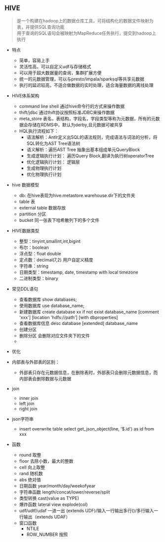 ## HIVE
> 是一个构建在hadoop上的数据仓库工具，可将结构化的数据文件映射为表，并提供SQL查询功能  
> 用于查询的SQL语句会被映射为MapReduce任务执行，提交到hadoop上执行

- 特点 
  - 简单，容易上手  
  - 灵活性高，可以自定义udf与存储格式 
  - 可以用于超大数据量的查询，集群扩展方便
  - 统一的元数据管理，可以与presto/impala/sparksql等共享元数据
  - 执行的延迟较高，不适合做数据的实时处理，适合海量数据的离线处理  
- HIVE体系架构
  - command line shell 通过hive命令行的方式来操作数据
  - thift/jdbc  通过thift协议按照标准JDBC来操作数据  
  - meta_store 表名，表结构，字段名，字段类型等称为元数据，所有的元数据会存储在RDMS中，默认为derby,且元数据可被共享
  - HQL执行流程如下：  
    - 语法解析：Antlr定义出SQL的语法规则，完成语法与词法的分析，将SQL转化为AST Tree语法树  
    - 语义解析：遍历AST Tree 抽象出基本组成单元QueryBlock
    - 生成逻辑执行计划： 遍历Query Block,翻译为执行树operatorTree 
    - 优化逻辑执行计划： 逻辑层
    - 生成物理执行计划
    - 优化物理执行计划
- hive 数据模型
  - db: 在hive表现为hive.metastore.warehouse.dir下的文件夹
  - table  表
  - external table 数据存放
  - partition  分区
  - bucket 同一张表下哈希散列下的多个文件
- HIVE数据类型
  - 整型：tinyint,smallint,int,bigint
  - 布尔：boolean 
  - 浮点型：float double
  - 定点数：decimal(7,2) 用户自定义精度
  - 字符串：string
  - 日期类型：timestamp, date, timestamp with local timezone
  - 二进制类型：binary
- 常见DDL语句
  - 查看数据库  show databases;
  - 使用数据库  use database_name;
  - 新建数据库  create database xx if not exist database_name [comment 'xxx'] [location 'hdfs://path'] [with dbproperties]
  - 查看数据库信息  desc database [extended] database_name
  - 创建分区
  - 删除分区  会删除对应文件夹下的文件
  - 
- 优化
- 内部表与外部表的区别：
  - 外部表只存在元数据信息，在删除表时，外部表只会删除元数据信息，而内部表会删除数据与元数据
- join
  - inner join
  - left join
  - right join
- json字符串
  - insert overwrite table select get_json_object(line, '$.id') as id from xxx

- 函数
  - round   取整
  - floor   去除小数，最大的整数
  - cell    向上取整
  - rand    随机数
  - abs     绝对值
  - 日期函数  year/month/day/weekofyear
  - 字符串函数  length/concat/lower/reverse/split
  - 类型转换   cast(value as TYPE)
  - 爆炸函数   lateral view explode(col)
  - udf/udtf/udaf  一进一出 (extends UDF)/输入一行输出多行()/多行输入一行输出（extends UDAF）
  - 窗口函数  
    - NTILE
    - ROW_NUMBER  按照
